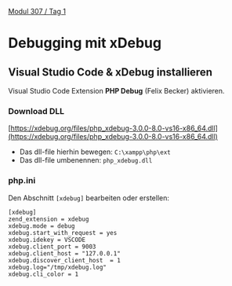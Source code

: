  [Modul 307 / Tag 1](/ilv.307/01-modul-307)

# Debugging mit xDebug
## Visual Studio Code & xDebug installieren

Visual Studio Code Extension **PHP Debug** (Felix Becker) aktivieren.

### Download DLL

[https://xdebug.org/files/php_xdebug-3.0.0-8.0-vs16-x86_64.dll](https://xdebug.org/files/php_xdebug-3.0.0-8.0-vs16-x86_64.dll)

- Das dll-file hierhin bewegen: `C:\xampp\php\ext`
- Das dll-file umbenennen: `php_xdebug.dll`

### php.ini

Den Abschnitt `[xdebug]` bearbeiten oder erstellen:

```
[xdebug]
zend_extension = xdebug
xdebug.mode = debug
xdebug.start_with_request = yes
xdebug.idekey = VSCODE
xdebug.client_port = 9003
xdebug.client_host = "127.0.0.1"
xdebug.discover_client_host  = 1
xdebug.log="/tmp/xdebug.log"
xdebug.cli_color = 1
```